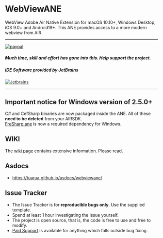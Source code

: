 # WebViewANE 

WebView Adobe Air Native Extension for macOS 10.10+, Windows Desktop, iOS 9.0+ and Android19+.
This ANE provides access to a more modern webview from AIR.

-------------

[![paypal](https://www.paypalobjects.com/en_US/i/btn/btn_donateCC_LG.gif)](https://www.paypal.com/cgi-bin/webscr?cmd=_s-xclick&hosted_button_id=FTUQPB2L9NMAU&source=url)

##### Much time, skill and effort has gone into this. Help support the project.     

##### IDE Software provided by JetBrains
[![Jetbrains](https://raw.githubusercontent.com/tuarua/WebViewANE/master/screenshots/jetbrains.png)](https://www.jetbrains.com)

-------------

## Important notice for Windows version of 2.5.0+
C# and CefSharp binaries are now packaged inside the ANE. All of these **need to be deleted** from your AIRSDK.     
[FreSharp.ane](https://github.com/tuarua/FreSharp/releases) is now a required dependency for Windows. 

## WIKI

The [wiki page](https://github.com/tuarua/WebViewANE/wiki) contains extensive information. Please read.

## Asdocs

- https://tuarua.github.io/asdocs/webviewane/

## Issue Tracker

- The Issue Tracker is for **reproducible bugs only**. Use the supplied template.
- Spend at least 1 hour investigating the issue yourself.
- The project is open source, that is, the code is free to use and free to modify. 
- [Paid Support](mailto:info@tuarua.co.uk) is available for anything which falls outside bug fixing.
